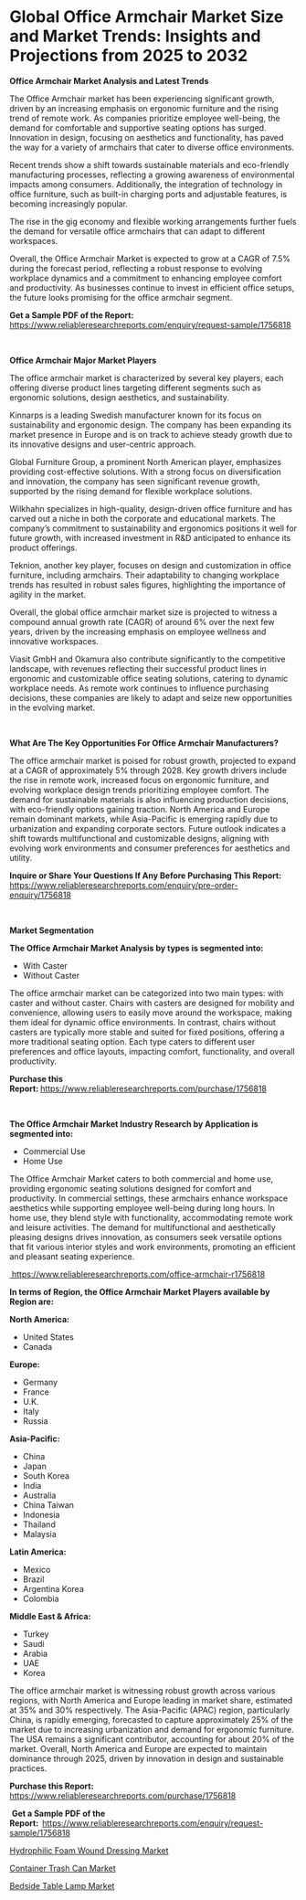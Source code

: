 <p><h1>Global Office Armchair Market Size and Market Trends: Insights and Projections from 2025 to 2032</h1></p><p><strong>Office Armchair Market Analysis and Latest Trends</strong></p>
<p><p>The Office Armchair market has been experiencing significant growth, driven by an increasing emphasis on ergonomic furniture and the rising trend of remote work. As companies prioritize employee well-being, the demand for comfortable and supportive seating options has surged. Innovation in design, focusing on aesthetics and functionality, has paved the way for a variety of armchairs that cater to diverse office environments.</p><p>Recent trends show a shift towards sustainable materials and eco-friendly manufacturing processes, reflecting a growing awareness of environmental impacts among consumers. Additionally, the integration of technology in office furniture, such as built-in charging ports and adjustable features, is becoming increasingly popular. </p><p>The rise in the gig economy and flexible working arrangements further fuels the demand for versatile office armchairs that can adapt to different workspaces. </p><p>Overall, the Office Armchair Market is expected to grow at a CAGR of 7.5% during the forecast period, reflecting a robust response to evolving workplace dynamics and a commitment to enhancing employee comfort and productivity. As businesses continue to invest in efficient office setups, the future looks promising for the office armchair segment.</p></p>
<p><strong>Get a Sample PDF of the Report:&nbsp;</strong> <a href="https://www.reliableresearchreports.com/enquiry/request-sample/1756818?utm_campaign=38&utm_medium=2&utm_source=Github&utm_content=ia&utm_term=07022025&utm_id=office-armchair">https://www.reliableresearchreports.com/enquiry/request-sample/1756818</a></p>
<p>&nbsp;</p>
<p><strong>Office Armchair Major Market Players</strong></p>
<p><p>The office armchair market is characterized by several key players, each offering diverse product lines targeting different segments such as ergonomic solutions, design aesthetics, and sustainability. </p><p>Kinnarps is a leading Swedish manufacturer known for its focus on sustainability and ergonomic design. The company has been expanding its market presence in Europe and is on track to achieve steady growth due to its innovative designs and user-centric approach.</p><p>Global Furniture Group, a prominent North American player, emphasizes providing cost-effective solutions. With a strong focus on diversification and innovation, the company has seen significant revenue growth, supported by the rising demand for flexible workplace solutions.</p><p>Wilkhahn specializes in high-quality, design-driven office furniture and has carved out a niche in both the corporate and educational markets. The company’s commitment to sustainability and ergonomics positions it well for future growth, with increased investment in R&D anticipated to enhance its product offerings.</p><p>Teknion, another key player, focuses on design and customization in office furniture, including armchairs. Their adaptability to changing workplace trends has resulted in robust sales figures, highlighting the importance of agility in the market.</p><p>Overall, the global office armchair market size is projected to witness a compound annual growth rate (CAGR) of around 6% over the next few years, driven by the increasing emphasis on employee wellness and innovative workspaces. </p><p>Viasit GmbH and Okamura also contribute significantly to the competitive landscape, with revenues reflecting their successful product lines in ergonomic and customizable office seating solutions, catering to dynamic workplace needs. As remote work continues to influence purchasing decisions, these companies are likely to adapt and seize new opportunities in the evolving market.</p></p>
<p>&nbsp;</p>
<p><strong>What Are The Key Opportunities For Office Armchair Manufacturers?</strong></p>
<p><p>The office armchair market is poised for robust growth, projected to expand at a CAGR of approximately 5% through 2028. Key growth drivers include the rise in remote work, increased focus on ergonomic furniture, and evolving workplace design trends prioritizing employee comfort. The demand for sustainable materials is also influencing production decisions, with eco-friendly options gaining traction. North America and Europe remain dominant markets, while Asia-Pacific is emerging rapidly due to urbanization and expanding corporate sectors. Future outlook indicates a shift towards multifunctional and customizable designs, aligning with evolving work environments and consumer preferences for aesthetics and utility.</p></p>
<p><strong>Inquire or Share Your Questions If Any Before Purchasing This Report:</strong> <a href="https://www.reliableresearchreports.com/enquiry/pre-order-enquiry/1756818?utm_campaign=38&utm_medium=2&utm_source=Github&utm_content=ia&utm_term=07022025&utm_id=office-armchair">https://www.reliableresearchreports.com/enquiry/pre-order-enquiry/1756818</a></p>
<p>&nbsp;</p>
<p><strong>Market Segmentation</strong></p>
<p><strong>The Office Armchair Market Analysis by types is segmented into:</strong></p>
<p><ul><li>With Caster</li><li>Without Caster</li></ul></p>
<p><p>The office armchair market can be categorized into two main types: with caster and without caster. Chairs with casters are designed for mobility and convenience, allowing users to easily move around the workspace, making them ideal for dynamic office environments. In contrast, chairs without casters are typically more stable and suited for fixed positions, offering a more traditional seating option. Each type caters to different user preferences and office layouts, impacting comfort, functionality, and overall productivity.</p></p>
<p><strong>Purchase this Report:&nbsp;</strong><a href="https://www.reliableresearchreports.com/purchase/1756818?utm_campaign=38&utm_medium=2&utm_source=Github&utm_content=ia&utm_term=07022025&utm_id=office-armchair">https://www.reliableresearchreports.com/purchase/1756818</a></p>
<p>&nbsp;</p>
<p><strong>The Office Armchair Market Industry Research by Application is segmented into:</strong></p>
<p><ul><li>Commercial Use</li><li>Home Use</li></ul></p>
<p><p>The Office Armchair Market caters to both commercial and home use, providing ergonomic seating solutions designed for comfort and productivity. In commercial settings, these armchairs enhance workspace aesthetics while supporting employee well-being during long hours. In home use, they blend style with functionality, accommodating remote work and leisure activities. The demand for multifunctional and aesthetically pleasing designs drives innovation, as consumers seek versatile options that fit various interior styles and work environments, promoting an efficient and pleasant seating experience.</p></p>
<p><a href="https://www.reliableresearchreports.com/office-armchair-r1756818?utm_campaign=38&utm_medium=2&utm_source=Github&utm_content=ia&utm_term=07022025&utm_id=office-armchair">&nbsp;https://www.reliableresearchreports.com/office-armchair-r1756818</a></p>
<p><strong>In terms of Region, the Office Armchair Market Players available by Region are:</strong></p>
<p>
    <p> <strong> North America: </strong>
        <ul>
            <li>United States</li>
            <li>Canada</li>
        </ul>
        </p> 
    <p> <strong> Europe: </strong>
        <ul>
            <li>Germany</li>
            <li>France</li>
            <li>U.K.</li>
            <li>Italy</li>
            <li>Russia</li>
        </ul>
        </p> 
    <p> <strong> Asia-Pacific: </strong>
        <ul>
            <li>China</li>
            <li>Japan</li>
            <li>South Korea</li>
            <li>India</li>
            <li>Australia</li>
            <li>China Taiwan</li>
            <li>Indonesia</li>
            <li>Thailand</li>
            <li>Malaysia</li>
        </ul>
        </p> 
    <p> <strong> Latin America: </strong>
        <ul>
            <li>Mexico</li>
            <li>Brazil</li>
            <li>Argentina Korea</li>
            <li>Colombia</li>
        </ul>
        </p> 
    <p> <strong> Middle East & Africa: </strong>
        <ul>
            <li>Turkey</li>
            <li>Saudi</li>
            <li>Arabia</li>
            <li>UAE</li>
            <li>Korea</li>
        </ul>
    </p>
    </p>
<p><p>The office armchair market is witnessing robust growth across various regions, with North America and Europe leading in market share, estimated at 35% and 30% respectively. The Asia-Pacific (APAC) region, particularly China, is rapidly emerging, forecasted to capture approximately 25% of the market due to increasing urbanization and demand for ergonomic furniture. The USA remains a significant contributor, accounting for about 20% of the market. Overall, North America and Europe are expected to maintain dominance through 2025, driven by innovation in design and sustainable practices.</p></p>
<p><strong>Purchase this Report: </strong><a href="https://www.reliableresearchreports.com/purchase/1756818?utm_campaign=38&utm_medium=2&utm_source=Github&utm_content=ia&utm_term=07022025&utm_id=office-armchair">https://www.reliableresearchreports.com/purchase/1756818</a></p>
<p>&nbsp;<strong>Get a Sample PDF of the Report:&nbsp;&nbsp;</strong><a href="https://www.reliableresearchreports.com/enquiry/request-sample/1756818?utm_campaign=38&utm_medium=2&utm_source=Github&utm_content=ia&utm_term=07022025&utm_id=office-armchair">https://www.reliableresearchreports.com/enquiry/request-sample/1756818</a></p>
<p><strong></strong></p>
<p><p><a href="https://github.com/namaqbagels64/Market-Research-Report-List-1/blob/main/hydrophilic-foam-wound-dressing-market.md?utm_campaign=38&utm_medium=2&utm_source=Github&utm_content=ia&utm_term=07022025&utm_id=office-armchair">Hydrophilic Foam Wound Dressing Market</a></p><p><a href="https://github.com/ngozudapshi/Market-Research-Report-List-1/blob/main/container-trash-can-market.md?utm_campaign=38&utm_medium=2&utm_source=Github&utm_content=ia&utm_term=07022025&utm_id=office-armchair">Container Trash Can Market</a></p><p><a href="https://github.com/scaseiargas/Market-Research-Report-List-1/blob/main/bedside-table-lamp-market.md?utm_campaign=38&utm_medium=2&utm_source=Github&utm_content=ia&utm_term=07022025&utm_id=office-armchair">Bedside Table Lamp Market</a></p></p>